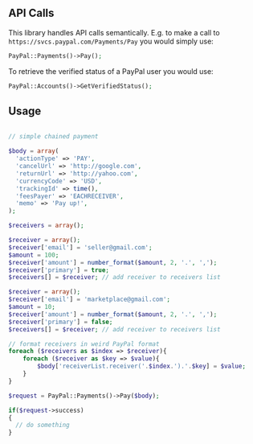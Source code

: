 ## API Calls

This library handles API calls semantically. E.g. to make a call to `https://svcs.paypal.com/Payments/Pay` you would simply use: 

```php
PayPal::Payments()->Pay();
```
To retrieve the verified status of a PayPal user you would use:

```php
PayPal::Accounts()->GetVerifiedStatus();
```

## Usage

```php

// simple chained payment

$body = array(
  'actionType' => 'PAY',
  'cancelUrl' => 'http://google.com',
  'returnUrl' => 'http://yahoo.com',
  'currencyCode' => 'USD',
  'trackingId' => time(),
  'feesPayer' => 'EACHRECEIVER',
  'memo' => 'Pay up!',
);

$receivers = array();

$receiver = array();
$receiver['email'] = 'seller@gmail.com';
$amount = 100;
$receiver['amount'] = number_format($amount, 2, '.', ',');
$receiver['primary'] = true;
$receivers[] = $receiver; // add receiver to receivers list

$receiver = array();
$receiver['email'] = 'marketplace@gmail.com';
$amount = 10;
$receiver['amount'] = number_format($amount, 2, '.', ',');
$receiver['primary'] = false;
$receivers[] = $receiver; // add receiver to receivers list

// format receivers in weird PayPal format
foreach ($receivers as $index => $receiver){
	foreach ($receiver as $key => $value){
		$body['receiverList.receiver('.$index.').'.$key] = $value;
	}
}

$request = PayPal::Payments()->Pay($body);

if($request->success)
{
  // do something
}

```

